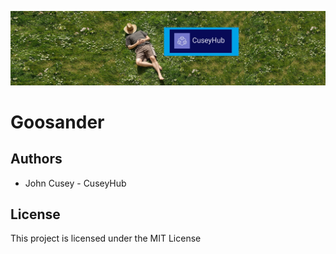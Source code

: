 ![CuseyHub](https://github.com/cusey/ImageForWiki/blob/master/Logos/CuseyHub_Banner_Small.jpg)

# Goosander

## Authors
* John Cusey - CuseyHub  

## License   
This project is licensed under the MIT License
